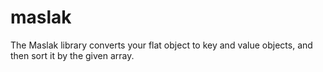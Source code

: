 # maslak
The Maslak library converts your flat object to key and value objects, and then sort it by the given array.
